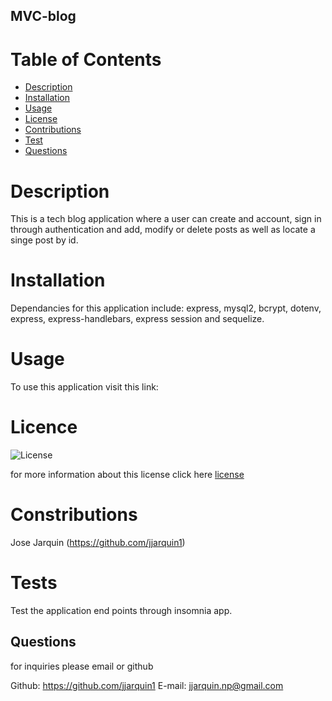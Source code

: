 ## MVC-blog
  
  # Table of Contents 
  * [Description](#description)
  * [Installation](#installation)
  * [Usage](#usage)
  * [License](#license)
  * [Contributions](#contributions)
  * [Test](#tests)
  * [Questions](#questions)

  # Description
  This is a tech blog application where a user can create and account, sign in through authentication and add, modify or delete posts as well as locate a singe post by id.
  
  # Installation
  Dependancies for this application include: express, mysql2, bcrypt, dotenv, express, express-handlebars, express session and sequelize. 
  
  # Usage 
  To use this application visit this link: 
  
  # Licence
  ![License](https://img.shields.io/badge/License-ISC-blue.svg)
  
  for more information about this license click here [license](https://opensource.org/licenses/ISC)
  
  # Constributions
  Jose Jarquin (https://github.com/jjarquin1)
 
  # Tests
  Test the application end points through insomnia app. 
  
  ## Questions
  for inquiries please email or github
     
  Github: https://github.com/jjarquin1
  E-mail: jjarquin.np@gmail.com
  
